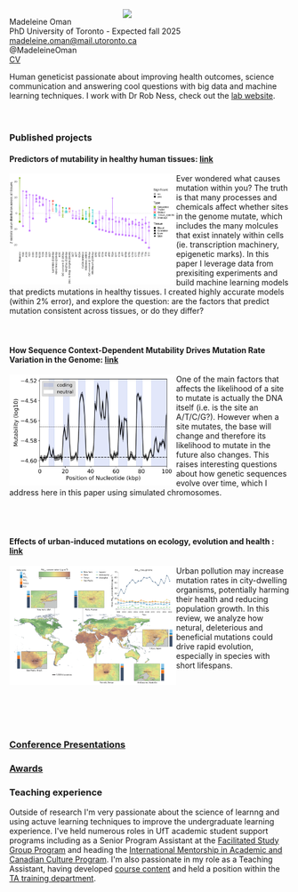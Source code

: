 
<img align="right" src="IMG_0632.JPG" width="300">

Madeleine Oman \
PhD University of Toronto - Expected fall 2025 \
madeleine.oman@mail.utoronto.ca\
@MadeleineOman\
[CV](Madeleine_Oman_CV_mothership.pdf) 

Human geneticist passionate about improving health outcomes, science communication and answering cool questions with big data and machine learning techniques. I work with Dr Rob Ness, check out the [lab website](https://ness.bio/). 
<br />
<br />
<br />


### Published projects 

#### Predictors of mutability in healthy human tissues:  [link](https://academic.oup.com/genetics/article/229/3/iyae215/8015402?login=true) 
<img align="left" src="coefViolinPlot_all_tStatDev_equiv_toLowest_fullData_onlySign.png" width="300">
Ever wondered what causes mutation within you? The truth is that many processes and chemicals affect whether sites in the genome mutate, which includes the many molcules that exist innately within cells  (ie. transcription machinery, epigenetic marks). In this paper I leverage data from prexisiting experiments and build machine learning models that predicts mutations in healthy tissues. I created highly accurate models (within 2% error), and explore the question: are the factors that predict mutation consistent across tissues, or do they differ? 
<br />
<br />
<br />

#### How Sequence Context-Dependent Mutability Drives Mutation Rate Variation in the Genome:   [link](https://academic.oup.com/genetics/article-lookup/doi/10.1093/genetics/iyae215)
<img align="left" src="Sliding_2022_01_10_14_23_16_Finalized_avCodingNonCoding_log10_200000_highres_PosterSMBE.jpg" width="300">
One of the main factors that affects the likelihood of a site to mutate is actually the DNA itself (i.e. is the site an A/T/C/G?). However when a site mutates, the base will change and therefore its likelihood to mutate in the future also changes. This raises interesting questions about how genetic sequences evolve over time, which I address here in this paper using simulated chromosomes. 
<br />
<br />
<br />
<br />

#### Effects of urban-induced mutations on ecology, evolution and health : [link](https://www.nature.com/articles/s41559-024-02401-z)
<img align="left" src="urbanMutantFigure.png" width="300">
Urban pollution may increase mutation rates in city-dwelling organisms, potentially harming their health and reducing population growth. In this review, we analyze how netural, deleterious and beneficial mutations could drive rapid evolution, especially in species with short lifespans.  
<br />
<br />
<br />
<br />
<br />
<br />
<br />


### [Conference Presentations](talks.md) 
### [Awards](awards.md)

### Teaching experience 
Outside of research I'm very passionate about the science of learnng and using actuve learning techniques to improve the undergraduate learning experience. I've held numerous roles in UfT academic student support programs including as a Senior Program Assistant at the [Facilitated Study Group Program](https://www.utm.utoronto.ca/asc/facilitated-study-groups-fsgs) and heading the [International Mentorship in Academic and Canadian Culture Program](https://www.utm.utoronto.ca/language-studies/student-resources/imacc-support-international-students). I'm also passionate in my role as a Teaching Assistant, having developed [course content](Bio353_bigData_lab_studentCopy.pdf) and held a position within the [TA training department](https://tatp.utoronto.ca/).  




